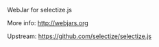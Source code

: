 WebJar for selectize.js

More info: http://webjars.org

Upstream: https://github.com/selectize/selectize.js
